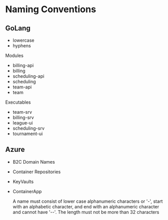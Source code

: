 # Naming Conventions

## GoLang

* lowercase
* hyphens

Modules

* billing-api
* billing
* scheduling-api
* scheduling
* team-api
* team

Executables

* team-srv
* billing-srv
* league-ui
* scheduling-srv
* tournament-ui

## Azure

* B2C Domain Names
* Container Repositories
* KeyVaults 
* ContainerApp

    A name must consist of lower case alphanumeric characters or '-', start with an alphabetic character, and end with an alphanumeric character and cannot have '--'. The length must not be more than 32 characters